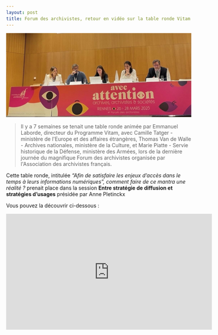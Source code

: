 ```yaml
---
layout: post
title: Forum des archivistes, retour en vidéo sur la table ronde Vitam
---
```


![Logos](/public/images/TRbis.jpg)
> Il y a 7 semaines se tenait une table ronde animée par Emmanuel Laborde, directeur du Programme Vitam, avec Camille Tatger - ministère de l'Europe et des affaires étrangères, Thomas Van de Walle - Archives nationales, ministère de la Culture, et Marie Piatte - Servie historique de la Défense, ministère des Armées, lors de la dernière journée du magnifique Forum des archivistes organisée par l'Association des archivistes français.

Cette table ronde, intitulée *“Afin de satisfaire les enjeux d’accès dans le temps à leurs informations numériques”, comment faire de ce mantra une réalité ?* prenait place dans la session **Entre stratégie de diffusion et stratégies d’usages** présidée par Anne Pletinckx



Vous pouvez la découvrir ci-dessous :
<iframe width="560" height="315" src="https://www.youtube.com/embed/zyZwSb5vZTY?si=Y7_yXn-luCJIEKKC" title="YouTube video player" frameborder="0" allow="accelerometer; autoplay; clipboard-write; encrypted-media; gyroscope; picture-in-picture; web-share" referrerpolicy="strict-origin-when-cross-origin" allowfullscreen></iframe>

